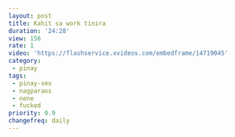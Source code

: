 ```yaml
---
layout: post
title: Kahit sa work tinira
duration: '24:28'
view: 156
rate: 1
video: 'https://flashservice.xvideos.com/embedframe/14719045'
category: 
 - pinay
tags: 
 - pinay-sex
 - nagparaos
 - nene
 - fucked
priority: 0.9
changefreq: daily
---
```

